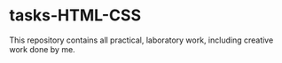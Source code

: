 # tasks-HTML-CSS
This repository contains all practical, laboratory work, including creative work done by me.
